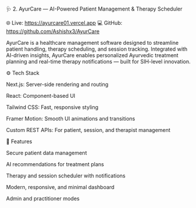 🩺 2. AyurCare — AI-Powered Patient Management & Therapy Scheduler


🌐 Live: https://ayurcare01.vercel.app
💻 GitHub: https://github.com/Ashishx3/AyurCare

AyurCare is a healthcare management software designed to streamline patient handling, therapy scheduling, and session tracking. Integrated with AI-driven insights, AyurCare enables personalized Ayurvedic treatment planning and real-time therapy notifications — built for SIH-level innovation.

⚙️ Tech Stack

Next.js: Server-side rendering and routing

React: Component-based UI

Tailwind CSS: Fast, responsive styling

Framer Motion: Smooth UI animations and transitions

Custom REST APIs: For patient, session, and therapist management

🌟 Features

Secure patient data management

AI recommendations for treatment plans

Therapy and session scheduler with notifications

Modern, responsive, and minimal dashboard

Admin and practitioner modes
